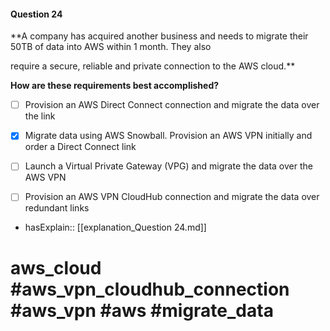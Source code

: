 #### Question  24

**A company has acquired another business and needs to migrate their 50TB of data into AWS within 1 month. They also

require a secure, reliable and private connection to the AWS cloud.**

**How are these requirements best accomplished?**

- [ ] Provision an AWS Direct Connect connection and migrate the data over the link

- [x] Migrate data using AWS Snowball. Provision an AWS VPN initially and order a Direct Connect link

- [ ] Launch a Virtual Private Gateway (VPG) and migrate the data over the AWS VPN

- [ ] Provision an AWS VPN CloudHub connection and migrate the data over redundant links

- hasExplain:: [[explanation_Question  24.md]]

# aws_cloud #aws_vpn_cloudhub_connection #aws_vpn #aws #migrate_data
